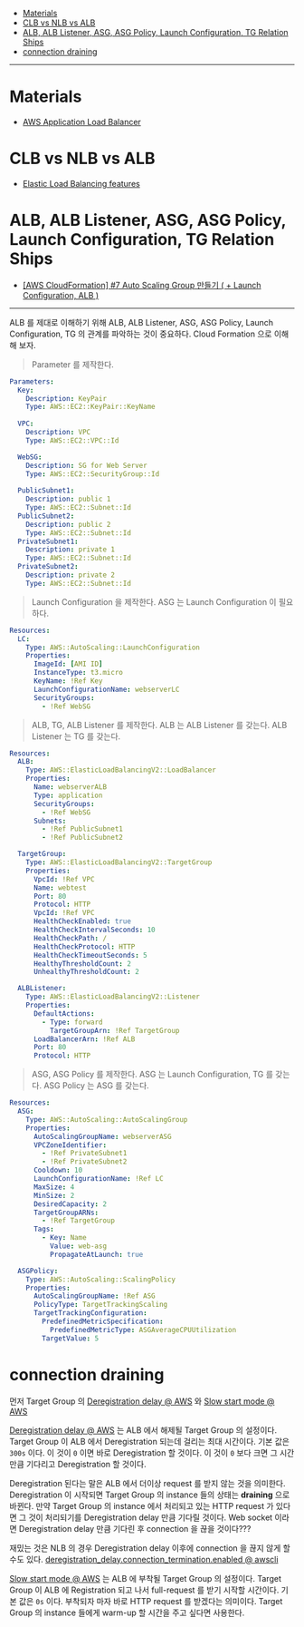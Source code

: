- [Materials](#materials)
- [CLB vs NLB vs ALB](#clb-vs-nlb-vs-alb)
- [ALB, ALB Listener, ASG, ASG Policy, Launch Configuration, TG Relation Ships](#alb-alb-listener-asg-asg-policy-launch-configuration-tg-relation-ships)
- [connection draining](#connection-draining)

----

# Materials

* [AWS Application Load Balancer](https://jayendrapatil.com/tag/alb/)

# CLB vs NLB vs ALB

* [Elastic Load Balancing features](https://aws.amazon.com/elasticloadbalancing/features/?nc1=h_ls)

# ALB, ALB Listener, ASG, ASG Policy, Launch Configuration, TG Relation Ships

* [[AWS CloudFormation] #7 Auto Scaling Group 만들기 ( + Launch Configuration, ALB )](https://honglab.tistory.com/89)

----

ALB 를 제대로 이해하기 위해 ALB, ALB Listener, ASG, ASG Policy, Launch Configuration, TG 의 관계를 파악하는 것이 중요하다. Cloud Formation 으로 이해해 보자.

> Parameter 를 제작한다.

```yaml
Parameters:
  Key:
    Description: KeyPair
    Type: AWS::EC2::KeyPair::KeyName
  
  VPC:
    Description: VPC
    Type: AWS::EC2::VPC::Id

  WebSG:
    Description: SG for Web Server
    Type: AWS::EC2::SecurityGroup::Id
  
  PublicSubnet1:
    Description: public 1
    Type: AWS::EC2::Subnet::Id
  PublicSubnet2:
    Description: public 2
    Type: AWS::EC2::Subnet::Id
  PrivateSubnet1:
    Description: private 1
    Type: AWS::EC2::Subnet::Id
  PrivateSubnet2:
    Description: private 2
    Type: AWS::EC2::Subnet::Id
```

> Launch Configuration 을 제작한다. ASG 는 Launch Configuration 이 필요하다.

```yaml
Resources:
  LC:
    Type: AWS::AutoScaling::LaunchConfiguration
    Properties:
      ImageId: [AMI ID]
      InstanceType: t3.micro
      KeyName: !Ref Key
      LaunchConfigurationName: webserverLC
      SecurityGroups:
        - !Ref WebSG
```

> ALB, TG, ALB Listener 를 제작한다. ALB 는 ALB Listener 를 갖는다. ALB Listener 는 TG 를 갖는다.

```yaml
Resources:
  ALB:
    Type: AWS::ElasticLoadBalancingV2::LoadBalancer
    Properties:
      Name: webserverALB
      Type: application
      SecurityGroups:
        - !Ref WebSG
      Subnets:
        - !Ref PublicSubnet1
        - !Ref PublicSubnet2

  TargetGroup:
    Type: AWS::ElasticLoadBalancingV2::TargetGroup
    Properties:
      VpcId: !Ref VPC
      Name: webtest
      Port: 80
      Protocol: HTTP
      VpcId: !Ref VPC
      HealthCheckEnabled: true
      HealthCheckIntervalSeconds: 10
      HealthCheckPath: /
      HealthCheckProtocol: HTTP
      HealthCheckTimeoutSeconds: 5
      HealthyThresholdCount: 2
      UnhealthyThresholdCount: 2

  ALBListener:
    Type: AWS::ElasticLoadBalancingV2::Listener
    Properties:
      DefaultActions:
        - Type: forward
          TargetGroupArn: !Ref TargetGroup   
      LoadBalancerArn: !Ref ALB
      Port: 80
      Protocol: HTTP
```

> ASG, ASG Policy 를 제작한다. ASG 는 Launch Configuration, TG 를 갖는다. ASG Policy 는 ASG 를 갖는다.

```yaml
Resources:
  ASG:
    Type: AWS::AutoScaling::AutoScalingGroup
    Properties:
      AutoScalingGroupName: webserverASG
      VPCZoneIdentifier:
        - !Ref PrivateSubnet1
        - !Ref PrivateSubnet2
      Cooldown: 10
      LaunchConfigurationName: !Ref LC
      MaxSize: 4
      MinSize: 2
      DesiredCapacity: 2
      TargetGroupARNs:
        - !Ref TargetGroup
      Tags:
        - Key: Name
          Value: web-asg
          PropagateAtLaunch: true

  ASGPolicy:
    Type: AWS::AutoScaling::ScalingPolicy
    Properties:
      AutoScalingGroupName: !Ref ASG
      PolicyType: TargetTrackingScaling
      TargetTrackingConfiguration:
        PredefinedMetricSpecification:
          PredefinedMetricType: ASGAverageCPUUtilization
        TargetValue: 5
```

# connection draining

먼저 Target Group 의 [Deregistration delay @ AWS](https://docs.aws.amazon.com/elasticloadbalancing/latest/application/load-balancer-target-groups.html#deregistration-delay) 와 [Slow start mode @ AWS](https://docs.aws.amazon.com/elasticloadbalancing/latest/application/load-balancer-target-groups.html#slow-start-mode)

[Deregistration delay @ AWS](https://docs.aws.amazon.com/elasticloadbalancing/latest/application/load-balancer-target-groups.html#deregistration-delay) 는 ALB 에서 해제될 Target Group 의 설정이다. Target Group 이 ALB 에서 Deregistration 되는데 걸리는 최대 시간이다. 기본 값은 `300s` 이다. 이 것이 `0` 이면 바로 Deregistration 할 것이다. 이 것이 `0` 보다 크면 그 시간 만큼 기다리고 Deregistration 할 것이다. 

Deregistration 된다는 말은 ALB 에서 더이상 request 를 받지 않는 것을 의미한다. Deregistration 이 시작되면 Target Group 의 instance 들의 상태는 **draining** 으로 바뀐다. 만약 Target Group 의 instance 에서 처리되고 있는 HTTP request 가 있다면 그 것이 처리되기를 Deregistration delay 만큼 기다릴 것이다. Web socket 이라면 Deregistration delay 만큼 기다린 후 connection 을 끊을 것이다???

재밌는 것은 NLB 의 경우 Deregistration delay 이후에 connection 을 끊지 않게 할 수도 있다. [deregistration_delay.connection_termination.enabled @ awscli](https://awscli.amazonaws.com/v2/documentation/api/latest/reference/elbv2/modify-target-group-attributes.html#options)

[Slow start mode @ AWS](https://docs.aws.amazon.com/elasticloadbalancing/latest/application/load-balancer-target-groups.html#slow-start-mode) 는 ALB 에 부착될 Target Group 의 설정이다.
Target Group 이 ALB 에 Registration 되고 나서 full-request 를 받기 시작할 시간이다. 기본 값은 `0s` 이다. 부착되자 마자 바로 HTTP request 를 받겠다는 의미이다. Target Group 의 instance 들에게 warm-up 할 시간을 주고 싶다면 사용한다. 
